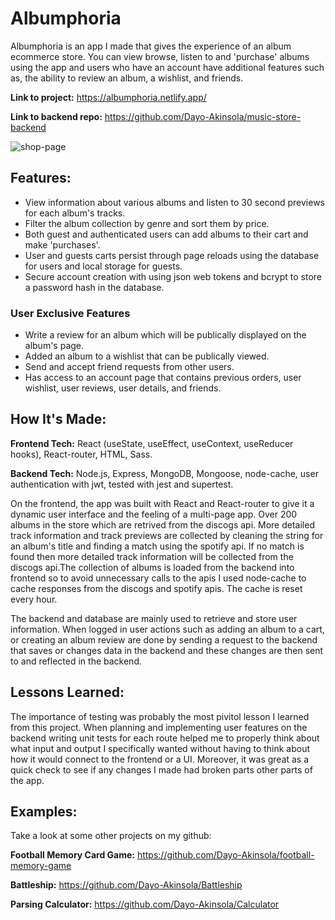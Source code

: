 # Albumphoria

Albumphoria is an app I made that gives the experience of an album ecommerce store. You can view browse, listen to and 'purchase' albums using the app and users who have an account have additional features such as, the ability to review an album, a wishlist, and friends.

**Link to project:** https://albumphoria.netlify.app/

**Link to backend repo:** https://github.com/Dayo-Akinsola/music-store-backend

<img src="https://i.imgur.com/JEoaWsQ.png" alt="shop-page"/>

## Features:

- View information about various albums and listen to 30 second previews for each album's tracks.
- Filter the album collection by genre and sort them by price.
- Both guest and authenticated users can add albums to their cart and make 'purchases'.
- User and guests carts persist through page reloads using the database for users and local storage for guests.
- Secure account creation with using json web tokens and bcrypt to store a password hash in the database.

### User Exclusive Features

- Write a review for an album which will be publically displayed on the album's page.
- Added an album to a wishlist that can be publically viewed.
- Send and accept friend requests from other users.
- Has access to an account page that contains previous orders, user wishlist, user reviews, user details, and friends.

## How It's Made:

**Frontend Tech:** React (useState, useEffect, useContext, useReducer hooks), React-router, HTML, Sass.

**Backend Tech:** Node.js, Express, MongoDB, Mongoose, node-cache, user authentication with jwt, tested with jest and supertest.

On the frontend, the app was built with React and React-router to give it a dynamic user interface and the feeling of a multi-page app. Over 200 albums in the store which are retrived from the discogs api. More detailed track information and track previews are collected by cleaning the string for an album's title and finding a match using the spotify api. If no match is found then more detailed track information will be collected from the discogs api.The collection of albums is loaded from the backend into frontend so to avoid unnecessary calls to the apis I used node-cache to cache responses from the discogs and spotify apis. The cache is reset every hour.

The backend and database are mainly used to retrieve and store user information. When logged in user actions such as adding an album to a cart, or creating an album review are done by sending a request to the backend that saves or changes data in the backend and these changes are then sent to and reflected in the backend.

## Lessons Learned:

The importance of testing was probably the most pivitol lesson I learned from this project. When planning and implementing user features on the backend writing unit tests for each route helped me to properly think about what input and output I specifically wanted without having to think about how it would connect to the frontend or a UI. Moreover, it was great as a quick check to see if any changes I made had broken parts other parts of the app.

## Examples:

Take a look at some other projects on my github:

**Football Memory Card Game:** https://github.com/Dayo-Akinsola/football-memory-game

**Battleship:** https://github.com/Dayo-Akinsola/Battleship

**Parsing Calculator:** https://github.com/Dayo-Akinsola/Calculator
